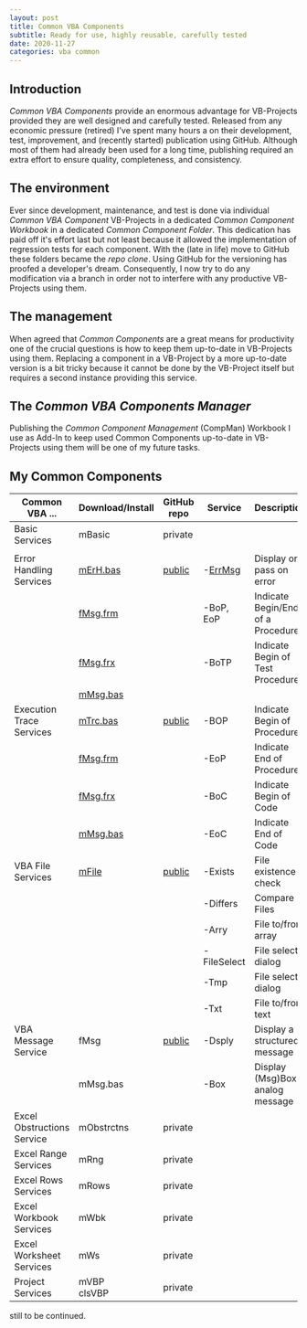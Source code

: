 ```yaml
---
layout: post
title: Common VBA Components
subtitle: Ready for use, highly reusable, carefully tested
date: 2020-11-27
categories: vba common
---
```


## Introduction
_Common VBA Components_ provide an enormous advantage for VB-Projects provided they are well designed and carefully tested. Released from any economic pressure (retired) I've spent many hours a on their development, test, improvement, and (recently started) publication using GitHub. Although most of them had already been used for a long time, publishing required an extra effort to ensure quality, completeness, and consistency.

## The environment
Ever since development, maintenance, and test is done via individual _Common VBA Component_ VB-Projects in a dedicated _Common Component Workbook_ in a dedicated _Common Component Folder_. This dedication has paid off it's effort last but not least because it allowed the implementation of regression tests for each component. With the (late in life) move to GitHub these folders became the _repo clone_. Using GitHub for the versioning has proofed a developer's dream. Consequently, I now try to do any modification via a branch in order not to interfere with any productive VB-Projects using them.

## The management
When agreed that _Common Components_ are a great means for productivity one of the crucial questions is how to keep them up-to-date in VB-Projects using them. Replacing a component in a VB-Project by a more up-to-date version is a bit tricky because it cannot be done by the VB-Project itself but requires a second instance providing this service.

## The _Common VBA Components Manager_
Publishing the _Common Component Management_ (CompMan) Workbook I use as Add-In to keep used Common Components up-to-date in VB-Projects using them will be one of my future tasks.

## My Common Components

|         Common VBA ...    |Download/Install|GitHub repo|     Service    |      Description                 |
|---------------------------|----------------|-----------|----------------|----------------------------------|
| Basic Services            |mBasic          |private    |                |                                  |
|                           |                |           |                |                                  |
| Error Handling Services   |[mErH.bas][1d1] |[public][1]|-[ErrMsg][1s1]  | Display or pass on error         |
|                           |[fMsg.frm][1d2] |           |-BoP, EoP       | Indicate Begin/End of a Procedure|
|                           |[fMsg.frx][1d3] |           |-BoTP           | Indicate Begin of Test Procedure |
|                           |[mMsg.bas][1d4] |           |                |                                  |
| Execution Trace Services  |[mTrc.bas][2d1] |[public][2]|-BOP            |Indicate Begin of Procedure       |
|                           |[fMsg.frm][2d2] |           |-EoP            |Indicate End of Procedure         |
|                           |[fMsg.frx][2d3] |           |-BoC            |Indicate Begin of Code            | 
|                           |[mMsg.bas][2d4] |           |-EoC            |Indicate End of Code              |
|VBA File Services          |[mFile][4d1]    |[public][4]|-Exists         | File existence check             |
|                           |                |           |-Differs        | Compare Files                    |
|                           |                |           |-Arry           | File to/from array               |
|                           |                |           |-FileSelect     | File select dialog               |
|                           |                |           |-Tmp            | File select dialog               |
|                           |                |           |-Txt            | File to/from text                |
|VBA Message Service        |fMsg            |[public][3]|-Dsply          | Display a structured message     |
|                           |mMsg.bas        |           |-Box            | Display (Msg)Box analog message  |
| Excel Obstructions Service|mObstrctns      |private    |                |                                  |
| Excel Range Services      |mRng            |private    |                |                                  |
| Excel Rows Services       |mRows           |private    |                |                                  |
| Excel Workbook Services   |mWbk            |private    |                |                                  |
| Excel Worksheet Services  |mWs             |private    |                |                                  |
| Project Services          |mVBP<br>clsVBP  |private    |                |                                  |

still to be continued.

[1]:https://github.com/warbe-maker/Common-VBA-Error-Services
[1r]:https://github.com/warbe-maker/Common-VBA-Error-Handler-Services
[1s1]:https://warbe-maker.github.io/warbe-maker.github.io/vba/common/2020/11/21/Common-VBA-Error-Handler.html#the-errmsg-service
[1b]:https://warbe-maker.github.io/warbe-maker.github.io/vba/common/2020/11/21/Common-VBA-Error-Handler.html#the-beginend-of-procedure-services-bop-eop
[1d1]:https://gitcdn.link/repo/warbe-maker/VBA-MsgBox-alternative/master/mErH.bas
[1d2]:https://gitcdn.link/repo/warbe-maker/VBA-MsgBox-alternative/master/fMsg.frm
[1d3]:https://gitcdn.link/repo/warbe-maker/VBA-MsgBox-alternative/master/fMsg.frx
[1d4]:https://gitcdn.link/repo/warbe-maker/VBA-MsgBox-alternative/master/mMsg.bas
[2]:https://github.com/warbe-maker/Common-VBA-Execution-Trace-Service
[2d1]:https://gitcdn.link/repo/warbe-maker/Common-VBA-Execution-Trace-Service/master/mTrc.bas
[2d2]:https://gitcdn.link/repo/warbe-maker/Common-VBA-Execution-Trace-Service/master/fMsg.frm
[2d3]:https://gitcdn.link/repo/warbe-maker/Common-VBA-Execution-Trace-Service/master/fMsg.frx
[2d4]:https://gitcdn.link/repo/warbe-maker/Common-VBA-Execution-Trace-Service/master/mMsg.bas
[3]:https://github.com/warbe-maker/Common-VBA-Message-Service
[4]:https://github.com/warbe-maker/Common-VBA-File-Services
[4d1]:https://gitcdn.link/repo/warbe-maker/Common-VBA-File-Services/master/mFile.bas